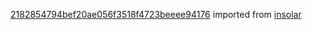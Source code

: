 [2182854794bef20ae056f3518f4723beeee94176](https://github.com/insolar/insolar/commit/2182854794bef20ae056f3518f4723beeee94176) imported from [insolar](https://github.com/insolar/insolar)
